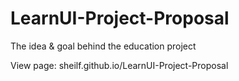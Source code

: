 # LearnUI-Project-Proposal
The idea &amp; goal behind the education project

View page: sheilf.github.io/LearnUI-Project-Proposal

